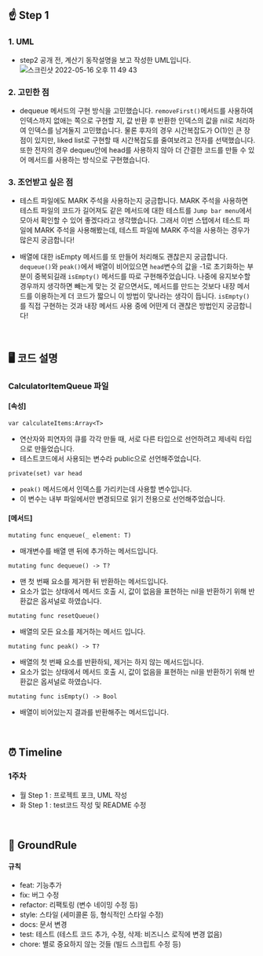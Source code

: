   

## ☝️ Step 1

### 1. UML 
- step2 공개 전, 계산기 동작설명을 보고 작성한 UML입니다. 
![스크린샷 2022-05-16 오후 11 49 43](https://user-images.githubusercontent.com/50102522/168741159-e6cc5a4d-d8a9-4d94-89ee-6236fceff832.png)

### 2. 고민한 점
- dequeue 메서드의 구현 방식을 고민했습니다.
`removeFirst()`메서드를 사용하여 인덱스까지 없애는 쪽으로 구현할 지, 
값 반환 후 반환한 인덱스의 값을 nil로 처리하여 인덱스를 남겨둘지 고민했습니다.
물론 후자의 경우 시간복잡도가 O(1)인 큰 장점이 있지만, liked list로 구현할 때 시간복잡도를 줄여보려고 전자를 선택했습니다.
또한 전자의 경우 dequeu안에 head를 사용하지 않아 더 간결한 코드를 만들 수 있어 메서드를 사용하는 방식으로 구현했습니다.


### 3. 조언받고 싶은 점
- 테스트 파일에도 MARK 주석을 사용하는지 궁금합니다.
MARK 주석을 사용하면 테스트 파일의 코드가 길어져도 같은 메서드에 대한 테스트를 `Jump bar menu`에서 모아서 확인할 수 있어 좋겠다라고 생각했습니다.
그래서 이번 스텝에서 테스트 파일에 MARK 주석을 사용해봤는데, 
테스트 파일에 MARK 주석을 사용하는 경우가 많은지 궁금합니다!

- 배열에 대한 isEmpty 메서드를 또 만들어 처리해도 괜찮은지 궁금합니다.
`dequeue()`와 `peak()`에서 배열이 비어있으면 `head`변수의 값을 -1로 초기화하는 부분이 중복되길래 `isEmpty()` 메서드를 따로 구현해주었습니다.
나중에 유지보수할 경우까지 생각하면 빼는게 맞는 것 같으면서도, 
메서드를 만드는 것보다 내장 메서드를 이용하는게 더 코드가 짧으니 이 방법이 맞나라는 생각이 듭니다.
`isEmpty()`를 직접 구현하는 것과 내장 메서드 사용 중에 어떤게 더 괜찮은 방법인지 궁금합니다! 

<br>

## 🖥 코드 설명 

### CalculatorItemQueue 파일 
#### [속성]
`var calculateItems:Array<T>`
- 연산자와 피연자의 큐를 각각 만들 때, 서로 다른 타입으로 선언하려고 제네릭 타입으로 만들었습니다.
- 테스트코드에서 사용되는 변수라 public으로 선언해주었습니다.

`private(set) var head`
- `peak()` 메서드에서 인덱스를 가리키는데 사용할 변수입니다.
- 이 변수는 내부 파일에서만 변경되므로 읽기 전용으로 선언해주었습니다.

#### [메서드]
`mutating func enqueue(_ element: T)`
- 매개변수를 배열 맨 뒤에 추가하는 메서드입니다.

`mutating func dequeue() -> T?`
- 맨 첫 번째 요소를 제거한 뒤 반환하는 메서드입니다.
- 요소가 없는 상태에서 메서드 호출 시, 값이 없음을 표현하는 nil을 반환하기 위해 반환값은 옵셔널로 하였습니다.

`mutating func resetQueue()`
- 배열의 모든 요소를 제거하는 메서드 입니다.

`mutating func peak() -> T?`
- 배열의 첫 번째 요소를 반환하되, 제거는 하지 않는 메서드입니다.
- 요소가 없는 상태에서 메서드 호출 시, 값이 없음을 표현하는 nil을 반환하기 위해 반환값은 옵셔널로 하였습니다.

`mutating func isEmpty() -> Bool`
- 배열이 비어있는지 결과를 반환해주는 메서드입니다.


<br>

## ⏰ Timeline 

### 1주차
- 월 Step 1 : 프로젝트 포크, UML 작성
- 화 Step 1 : test코드 작성 및 README 수정

<br>

## 📐 GroundRule 

#### 규칙      
- feat: 기능추가      
- fix: 버그 수정      
- refactor: 리팩토링 (변수 네이밍 수정 등)    
- style: 스타일 (세미콜론 등, 형식적인 스타일 수정)    
- docs: 문서 변경    
- test: 테스트 (테스트 코드 추가, 수정, 삭제: 비즈니스 로직에 변경 없음)    
- chore: 별로 중요하지 않는 것들 (빌드 스크립트 수정 등)       

